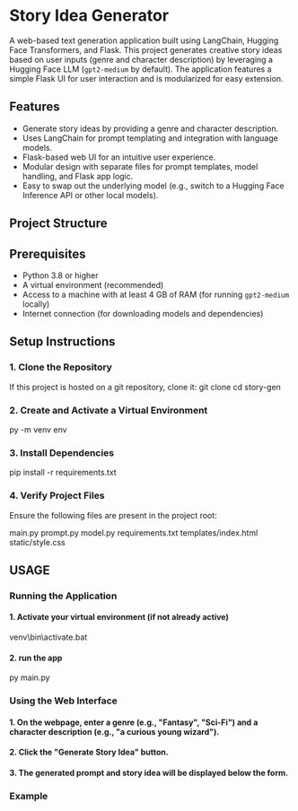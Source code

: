 # Story Idea Generator

A web-based text generation application built using LangChain, Hugging Face Transformers, and Flask. This project generates creative story ideas based on user inputs (genre and character description) by leveraging a Hugging Face LLM (`gpt2-medium` by default). The application features a simple Flask UI for user interaction and is modularized for easy extension.

## Features
- Generate story ideas by providing a genre and character description.
- Uses LangChain for prompt templating and integration with language models.
- Flask-based web UI for an intuitive user experience.
- Modular design with separate files for prompt templates, model handling, and Flask app logic.
- Easy to swap out the underlying model (e.g., switch to a Hugging Face Inference API or other local models).

## Project Structure


## Prerequisites
- Python 3.8 or higher
- A virtual environment (recommended)
- Access to a machine with at least 4 GB of RAM (for running `gpt2-medium` locally)
- Internet connection (for downloading models and dependencies)

## Setup Instructions

### 1. Clone the Repository
If this project is hosted on a git repository, clone it:
git clone <repository-url>
cd story-gen
### 2. Create and Activate a Virtual Environment
py -m venv env
### 3. Install Dependencies
pip install -r requirements.txt
### 4. Verify Project Files
Ensure the following files are present in the project root:

main.py
prompt.py
model.py
requirements.txt
templates/index.html
static/style.css

## USAGE
### Running the Application
#### 1. Activate your virtual environment (if not already active)
venv\bin\activate.bat

#### 2. run the app
py main.py

### Using the Web Interface
#### 1. On the webpage, enter a genre (e.g., "Fantasy", "Sci-Fi") and a character description (e.g., "a curious young wizard").
#### 2. Click the "Generate Story Idea" button.
#### 3. The generated prompt and story idea will be displayed below the form.

### Example 
